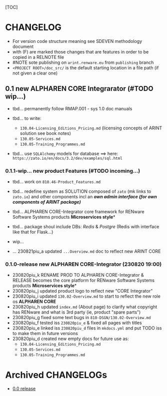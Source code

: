 

[TOC]


# CHANGELOG

- For version code structure meaning see SDEVEN methodology document
- with (F) are marked those changes that are features in order to be copied in a RELNOTE file
- #NOTE sote publishing on `arint.renware.eu` from `publishing` branch
- `<PROJECT ROOT>/doc_src/` is the default starting location in a file path (if not given a clear one)





## 0.1 new ALPHAREN CORE Integrarator (#TODO wip...)


* tbd... permanently follow RMAP.001 - sys 1.0 doc manuals

* tbd... to write:
    * `130.04-Licensing_Editions_Pricing.md` (licensing concepts of ARINT solution see book notes)
    * `130.05-Services.md`
    * `130.05-Training_Programmes.md`

* tbd... use `SQLAlchemy` models for database ==> here: `https://zato.io/en/docs/3.2/dev/examples/sql.html`



### 0.1.1-wip... new product Features (#TODO incoming...)

* tbd... work on `810.46-Product_Features.md`
* tbd... redefine system as SOLUTION composed of `zato` (mk links to `zato.io`) and other components incl an ***own admin interface (for own components of ARINT package)***
* tbd... ALPHAREN CORE-Integrator core framework for RENware Software Systems products **Microservices style***
* tbd... package shoul include DBs: *Redis* & *Postgre* (Redis with interface like that for Flask...)

* wip...

* ... 230821piu_a updated `...Overview.md` doc to reflect new ARINT CORE









### 0.1.0-release new ALPHAREN CORE-Integrator (230820 19:00)

* 230820piu_k RENAME PROD TO ALPHAREN CORE-Integrator & RELEASE becomes the core platform for RENware Software Systems products **Microservices style***
* 230820piu_j updated product logo to reflect new "CORE Integrator"
* 230820piu_i updated `130.02-Overview.md` to start to reflect the new role os **ALPHAREN CORE**
* 230820piu_h updated `index.md` (About page) to clarify what copyright has RENware and what is 3rd party (ie, product "spare parts")
* 230820piu_g fixed some text bugs in `810-DSGN/130.02-Overview.md`
* 230820piu_f tested iss `230820piu_e` & fixed all pages with titles
* 230820piu_e linked iss `230820piu_d` files in `mkdocs.yml` and put TODO iss to make them in future versions
* 230820piu_d created new empty docs for future use as:
    * `130.04-Licensing_Editions_Pricing.md`
    * `130.05-Services.md`
    * `130.05-Training_Programmes.md`










# Archived CHANGELOGs

* [0.0 release](version_history/CHANGELOG_v0.0.md)


